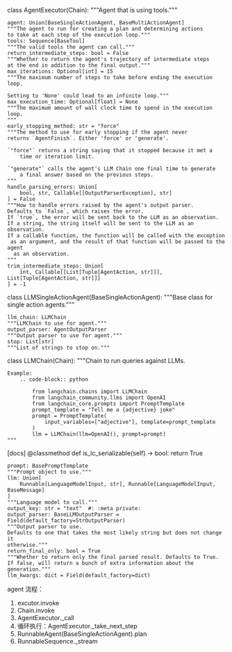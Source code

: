class AgentExecutor(Chain):
    """Agent that is using tools."""

    agent: Union[BaseSingleActionAgent, BaseMultiActionAgent]
    """The agent to run for creating a plan and determining actions
    to take at each step of the execution loop."""
    tools: Sequence[BaseTool]
    """The valid tools the agent can call."""
    return_intermediate_steps: bool = False
    """Whether to return the agent's trajectory of intermediate steps
    at the end in addition to the final output."""
    max_iterations: Optional[int] = 15
    """The maximum number of steps to take before ending the execution
    loop.
    
    Setting to 'None' could lead to an infinite loop."""
    max_execution_time: Optional[float] = None
    """The maximum amount of wall clock time to spend in the execution
    loop.
    """
    early_stopping_method: str = "force"
    """The method to use for early stopping if the agent never
    returns `AgentFinish`. Either 'force' or 'generate'.

    `"force"` returns a string saying that it stopped because it met a
        time or iteration limit.
    
    `"generate"` calls the agent's LLM Chain one final time to generate
        a final answer based on the previous steps.
    """
    handle_parsing_errors: Union[
        bool, str, Callable[[OutputParserException], str]
    ] = False
    """How to handle errors raised by the agent's output parser.
    Defaults to `False`, which raises the error.
    If `true`, the error will be sent back to the LLM as an observation.
    If a string, the string itself will be sent to the LLM as an observation.
    If a callable function, the function will be called with the exception
     as an argument, and the result of that function will be passed to the agent
      as an observation.
    """
    trim_intermediate_steps: Union[
        int, Callable[[List[Tuple[AgentAction, str]]], List[Tuple[AgentAction, str]]]
    ] = -1

class LLMSingleActionAgent(BaseSingleActionAgent):
    """Base class for single action agents."""

    llm_chain: LLMChain
    """LLMChain to use for agent."""
    output_parser: AgentOutputParser
    """Output parser to use for agent."""
    stop: List[str]
    """List of strings to stop on."""

class LLMChain(Chain):
    """Chain to run queries against LLMs.

    Example:
        .. code-block:: python

            from langchain.chains import LLMChain
            from langchain_community.llms import OpenAI
            from langchain_core.prompts import PromptTemplate
            prompt_template = "Tell me a {adjective} joke"
            prompt = PromptTemplate(
                input_variables=["adjective"], template=prompt_template
            )
            llm = LLMChain(llm=OpenAI(), prompt=prompt)
    """

[docs]    @classmethod
    def is_lc_serializable(self) -> bool:
        return True


    prompt: BasePromptTemplate
    """Prompt object to use."""
    llm: Union[
        Runnable[LanguageModelInput, str], Runnable[LanguageModelInput, BaseMessage]
    ]
    """Language model to call."""
    output_key: str = "text"  #: :meta private:
    output_parser: BaseLLMOutputParser = Field(default_factory=StrOutputParser)
    """Output parser to use.
    Defaults to one that takes the most likely string but does not change it 
    otherwise."""
    return_final_only: bool = True
    """Whether to return only the final parsed result. Defaults to True.
    If false, will return a bunch of extra information about the generation."""
    llm_kwargs: dict = Field(default_factory=dict)


agent 流程：

1. excutor.invoke
2. Chain.invoke
3. AgentExecutor._call
4. 循环执行：AgentExecutor._take_next_step
5. RunnableAgent(BaseSingleActionAgent).plan
6. RunnableSequence._stream